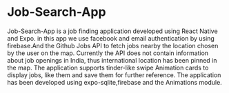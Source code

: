 # Job-Search-App

Job-Search-App is a job finding application developed using React Native and Expo.
in this app we use facebook and email authentication by using firebase.And the Github Jobs API to fetch jobs nearby the location chosen by the user on the map. 
Currently the API does not contain information about job openings in India, thus international location has been pinned in the map.
The application supports tinder-like swipe Animation cards to display jobs, like them and save them for further reference.
The application has been developed using expo-sqlite,firebase and the Animations module.
